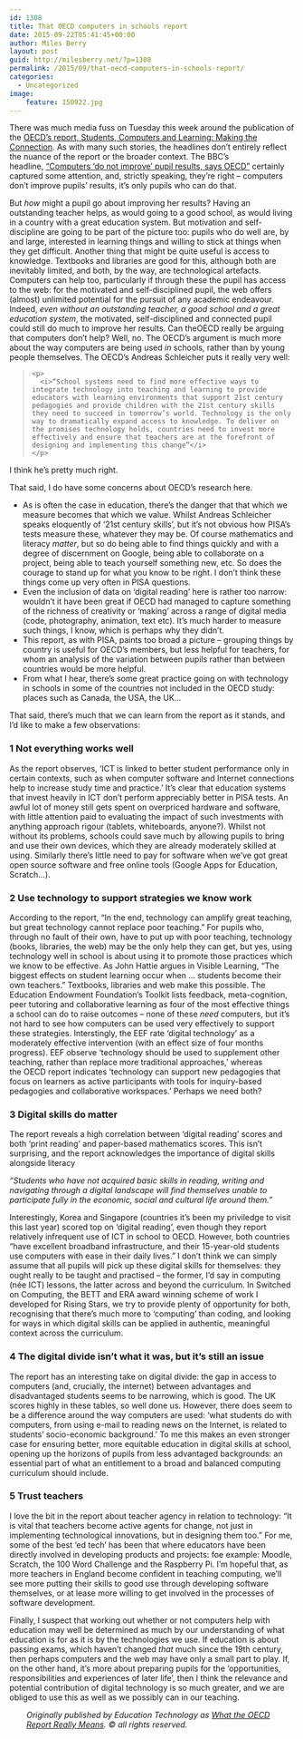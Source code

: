 ```yaml
---
id: 1308
title: That OECD computers in schools report
date: 2015-09-22T05:41:45+00:00
author: Miles Berry
layout: post
guid: http://milesberry.net/?p=1308
permalink: /2015/09/that-oecd-computers-in-schools-report/
categories:
  - Uncategorized
image:
    feature: 150922.jpg
---
```


  <p>
    There was much media fuss on Tuesday this week around the publication of the <a  href="http://www.oecd-ilibrary.org/education/students-computers-and-learning_9789264239555-en" target="_blank"><span class="il">OECD</span>’s report, Students, Computers and Learning: Making the Connection</a>. As with many such stories, the headlines don’t entirely reflect the nuance of the report or the broader context. The BBC’s headline, <a  href="http://www.bbc.co.uk/news/business-34174796" target="_blank">“Computers ‘do not improve’ pupil results, says <span class="il">OECD</span>”</a> certainly captured some attention, and, strictly speaking, they’re right &#8211; computers don’t improve pupils’ results, it’s only pupils who can do that.
  </p>

  <p>
    But <i>how</i> might a pupil go about improving her results? Having an outstanding teacher helps, as would going to a good school, as would living in a country with a great education system. But motivation and self-discipline are going to be part of the picture too: pupils who do well are, by and large, interested in learning things and willing to stick at things when they get difficult. Another thing that might be quite useful is access to knowledge. Textbooks and libraries are good for this, although both are inevitably limited, and both, by the way, are technological artefacts. Computers can help too, particularly if through these the pupil has access to the web: for the motivated and self-disciplined pupil, the web offers (almost) unlimited potential for the pursuit of any academic endeavour. Indeed, <i>even without an outstanding teacher, a good school and a great education system</i>, the motivated, self-disciplined and connected pupil could still do much to improve her results. Can the<span class="il">OECD</span> really be arguing that computers don&#8217;t help? Well, no. The <span class="il">OECD</span>’s argument is much more about the way computers are being used <i>in</i> schools, rather than by young people themselves. The <span class="il">OECD</span>’s Andreas Schleicher puts it really very well:
  </p>


<blockquote >

    <p>
      <i>“School systems need to find more effective ways to integrate technology into teaching and learning to provide educators with learning environments that support 21st century pedagogies and provide children with the 21st century skills they need to succeed in tomorrow’s world. Technology is the only way to dramatically expand access to knowledge. To deliver on the promises technology holds, countries need to invest more effectively and ensure that teachers are at the forefront of designing and implementing this change”</i>
    </p>

</blockquote>


  <p>
    I think he’s pretty much right.
  </p>

  <p>
    That said, I do have some concerns about <span class="il">OECD</span>’s research here.
  </p>

  <ul>
    <li>
      As is often the case in education, there’s the danger that that which we measure becomes that which we value. Whilst Andreas Schleicher speaks eloquently of ‘21st century skills’, but it’s not obvious how PISA’s tests measure these, whatever they may be. Of course mathematics and literacy <i>matter</i>, but so do being able to find things quickly and with a degree of discernment on Google, being able to collaborate on a project, being able to teach yourself something new, etc. So does the courage to stand up for what you know to be right. I don&#8217;t think these things come up very often in PISA questions.
    </li>
    <li>
      Even the inclusion of data on ‘digital reading’ here is rather too narrow: wouldn’t it have been great if <span class="il">OECD</span> had managed to capture something of the richness of creativity or ‘making’ across a range of digital media (code, photography, animation, text etc). It&#8217;s much harder to measure such things, I know, which is perhaps why they didn’t.
    </li>
    <li>
      This report, as with PISA, paints too broad a picture &#8211; grouping things by country is useful for <span class="il">OECD</span>’s members, but less helpful for teachers, for whom an analysis of the variation between pupils rather than between countries would be more helpful.
    </li>
    <li>
      From what I hear, there’s some great practice going on with technology in schools in some of the countries not included in the <span class="il">OECD</span> study: places such as Canada, the USA, the UK…
    </li>
  </ul>

  <p>
    That said, there’s much that we can learn from the report as it stands, and I&#8217;d like to make a few observations:
  </p>

  <h3> 1 Not everything works well </h3>

  <p>
    As the report observes, ‘ICT is linked to better student performance only in certain contexts, such as when computer software and Internet connections help to increase study time and practice.’ It’s clear that education systems that invest heavily in ICT don’t perform appreciably better in PISA tests. An awful lot of money still gets spent on overpriced hardware and software, with little attention paid to evaluating the impact of such investments with anything approach rigour (tablets, whiteboards, anyone?). Whilst not without its problems, schools could save much by allowing pupils to bring and use their own devices, which they are already moderately skilled at using. Similarly there’s little need to pay for software when we’ve got great open source software and free online tools (Google Apps for Education, Scratch…).
  </p>

  <h3> 2 Use technology to support strategies we know work </h3>

  <p>
    According to the report, “In the end, technology can amplify great teaching, but great technology cannot replace poor teaching.” For pupils who, through no fault of their own, have to put up with poor teaching, technology (books, libraries, the web) may be the only help they can get, but yes, using technology well in school is about using it to promote those practices which we know to be effective. As John Hattie argues in Visible Learning, “The biggest effects on student learning occur when … students become their own teachers.” Textbooks, libraries and web make this possible. The Education Endowment Foundation’s Toolkit lists feedback, meta-cognition, peer tutoring and collaborative learning as four of the most effective things a school can do to raise outcomes &#8211; none of these <i>need</i> computers, but it’s not hard to see how computers can be used very effectively to support these strategies. Interstingly, the EEF rate ‘digital technology’ as a moderately effective intervention (with an effect size of four months progress). EEF observe ‘technology should be used to supplement other teaching, rather than replace more traditional approaches,’ whereas the <span class="il">OECD</span> report indicates ‘technology can support new pedagogies that focus on learners as active participants with tools for inquiry-based pedagogies and collaborative workspaces.’ Perhaps we need both?
  </p>

  <h3> 3 Digital skills do matter </h3>

  <p>
    The report reveals a high correlation between ‘digital reading’ scores and both ‘print reading’ and paper-based mathematics scores. This isn’t surprising, and the report acknowledges the importance of digital skills alongside literacy
  </p>

  <p>
    <i>“Students who have not acquired basic skills in reading, writing and navigating through a digital landscape will find themselves unable to participate fully in the economic, social and cultural life around them.”</i>
  </p>

  <p>
    Interestingly, Korea and Singapore (countries it’s been my priviledge to visit this last year) scored top on ‘digital reading’, even though they report relatively infrequent use of ICT in school to <span class="il">OECD</span>. However, both countries “have excellent broadband infrastructure, and their 15-year-old students use computers with ease in their daily lives.” I don’t think we can simply assume that all pupils will pick up these digital skills for themselves: they ought really to be taught and practised &#8211; the former, I’d say in computing (née ICT) lessons, the latter across and beyond the curriculum. In Switched on Computing, the BETT and ERA award winning scheme of work I developed for Rising Stars, we try to provide plenty of opportunity for both, recognising that there’s much more to ‘computing’ than coding, and looking for ways in which digital skills can be applied in authentic, meaningful context across the curriculum.
  </p>

  <h3> 4 The digital divide isn&#8217;t what it was, but it&#8217;s still an issue  </h3>

  <p>
    The report has an interesting take on digital divide: the gap in access to computers (and, crucially, the internet) between advantages and disadvantaged students seems to be narrowing, which is good. The UK scores highly in these tables, so well done us. However, there does seem to be a difference around the way computers are used: ‘what students do with computers, from using e-mail to reading news on the Internet, is related to students’ socio-economic background.’ To me this makes an even stronger case for ensuring better, more equitable education in digital skills at school, opening up the horizons of pupils from less advantaged backgrounds: an essential part of what an entitlement to a broad and balanced computing curriculum should include.
  </p>

  <h3> 5 Trust teachers </h3>

  <p>
    I love the bit in the report about teacher agency in relation to technology: “It is vital that teachers become active agents for change, not just in implementing technological innovations, but in designing them too.” For me, some of the best ‘ed tech’ has been that where educators have been directly involved in developing products and projects: foe example: Moodle, Scratch, the 100 Word Challenge and the Raspberry Pi. I’m hopeful that, as more teachers in England become confident in teaching computing, we’ll see more putting their skills to good use through developing software themselves, or at lease more willing to get involved in the processes of software development.
  </p>

  <p>
    Finally, I suspect that working out whether or not computers help with education may well be determined as much by our understanding of what education is for as it is by the technologies we use. If education is about passing exams, which haven’t changed <i>that</i> much since the 19th century, then perhaps computers and the web may have only a small part to play. If, on the other hand, it’s more about preparing pupils for the ‘opportunities, responsibilities and experiences of later life’, then I think the relevance and potential contribution of digital technology is so much greater, and we are obliged to use this as well as we possibly can in our teaching.
  </p>

  <p style="padding-left: 30px;">
    <em>Originally published by Education Technology as <a href="http://edtechnology.co.uk/Article/what-the-oecd-report-really-means">What the OECD Report Really Means</a>. © all rights reserved.</em>
  </p>
